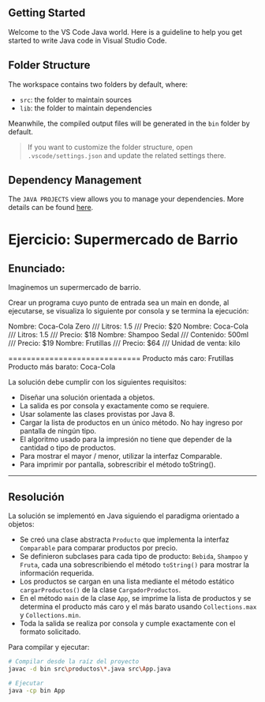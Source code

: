 ## Getting Started

Welcome to the VS Code Java world. Here is a guideline to help you get started to write Java code in Visual Studio Code.

## Folder Structure

The workspace contains two folders by default, where:

- `src`: the folder to maintain sources
- `lib`: the folder to maintain dependencies

Meanwhile, the compiled output files will be generated in the `bin` folder by default.

> If you want to customize the folder structure, open `.vscode/settings.json` and update the related settings there.

## Dependency Management

The `JAVA PROJECTS` view allows you to manage your dependencies. More details can be found [here](https://github.com/microsoft/vscode-java-dependency#manage-dependencies).

# Ejercicio: Supermercado de Barrio

## Enunciado:

Imaginemos un supermercado de barrio.

Crear un programa cuyo punto de entrada sea un main en donde, al ejecutarse, se visualiza lo siguiente por consola y se termina la ejecución:

Nombre: Coca-Cola Zero /// Litros: 1.5 /// Precio: $20
Nombre: Coca-Cola /// Litros: 1.5 /// Precio: $18
Nombre: Shampoo Sedal /// Contenido: 500ml /// Precio: $19
Nombre: Frutillas /// Precio: $64 /// Unidad de venta: kilo

=============================
Producto más caro: Frutillas
Producto más barato: Coca-Cola

La solución debe cumplir con los siguientes requisitos:
- Diseñar una solución orientada a objetos.
- La salida es por consola y exactamente como se requiere.
- Usar solamente las clases provistas por Java 8.
- Cargar la lista de productos en un único método. No hay ingreso por pantalla de ningún tipo.
- El algoritmo usado para la impresión no tiene que depender de la cantidad o tipo de productos.
- Para mostrar el mayor / menor, utilizar la interfaz Comparable.
- Para imprimir por pantalla, sobrescribir el método toString().

---

## Resolución

La solución se implementó en Java siguiendo el paradigma orientado a objetos:

- Se creó una clase abstracta `Producto` que implementa la interfaz `Comparable` para comparar productos por precio.
- Se definieron subclases para cada tipo de producto: `Bebida`, `Shampoo` y `Fruta`, cada una sobrescribiendo el método `toString()` para mostrar la información requerida.
- Los productos se cargan en una lista mediante el método estático `cargarProductos()` de la clase `CargadorProductos`.
- En el método `main` de la clase `App`, se imprime la lista de productos y se determina el producto más caro y el más barato usando `Collections.max` y `Collections.min`.
- Toda la salida se realiza por consola y cumple exactamente con el formato solicitado.

Para compilar y ejecutar:

```sh
# Compilar desde la raíz del proyecto
javac -d bin src\productos\*.java src\App.java

# Ejecutar
java -cp bin App
```
